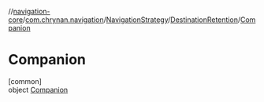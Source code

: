 //[navigation-core](../../../../../index.md)/[com.chrynan.navigation](../../../index.md)/[NavigationStrategy](../../index.md)/[DestinationRetention](../index.md)/[Companion](index.md)

# Companion

[common]\
object [Companion](index.md)
